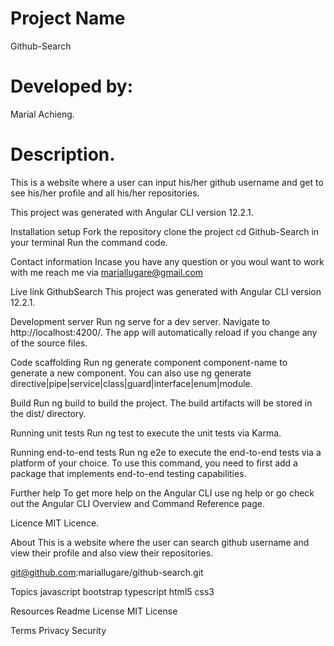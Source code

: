 # Project Name
Github-Search

# Developed by:
Marial Achieng.

# Description.
This is a website where a user can input his/her github username and get to see his/her profile and all his/her repositories.

This project was generated with Angular CLI version 12.2.1.

Installation setup
Fork the repository clone the project cd Github-Search in your terminal Run the command code.

Contact information
Incase you have any question or you woul want to work with me reach me via mariallugare@gmail.com

Live link
GithubSearch This project was generated with Angular CLI version 12.2.1.

Development server
Run ng serve for a dev server. Navigate to http://localhost:4200/. The app will automatically reload if you change any of the source files.

Code scaffolding
Run ng generate component component-name to generate a new component. You can also use ng generate directive|pipe|service|class|guard|interface|enum|module.

Build
Run ng build to build the project. The build artifacts will be stored in the dist/ directory.

Running unit tests
Run ng test to execute the unit tests via Karma.

Running end-to-end tests
Run ng e2e to execute the end-to-end tests via a platform of your choice. To use this command, you need to first add a package that implements end-to-end testing capabilities.

Further help
To get more help on the Angular CLI use ng help or go check out the Angular CLI Overview and Command Reference page.

Licence
MIT Licence.

About
This is a website where the user can search github username and view their profile and also view their repositories.

git@github.com:mariallugare/github-search.git

Topics
javascript bootstrap typescript html5 css3

Resources Readme License MIT License

Terms Privacy Security
